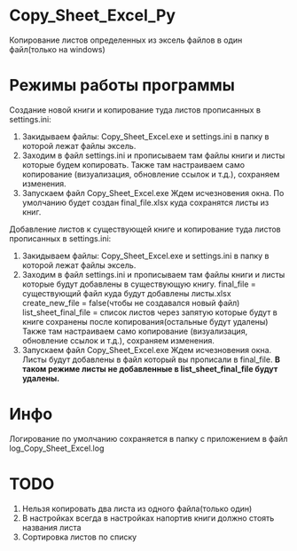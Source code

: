 # Copy_Sheet_Excel_Py

Копирование листов определенных из эксель файлов в один файл(только на windows)

# Режимы работы программы

Создание новой книги и копирование туда листов прописанных в settings.ini:

1. Закидываем файлы: Copy_Sheet_Excel.exe и settings.ini в папку в которой лежат файлы эксель.
2. Заходим в файл settings.ini и прописываем там файлы книги и листы которые будем копировать. Также там настраиваем
   само копирование (визуализация, обновление ссылок и т.д.), сохраняем изменения.
3. Запускаем файл Copy_Sheet_Excel.exe Ждем исчезновения окна. По умолчанию будет создан final_file.xlsx куда сохранятся
   листы из книг.

Добавление листов к существующей книге и копирование туда листов прописанных в settings.ini:

1. Закидываем файлы: Copy_Sheet_Excel.exe и settings.ini в папку в которой лежат файлы эксель.
2. Заходим в файл settings.ini и прописываем там файлы книги и листы которые будут добавлены в существующую книгу.
   final_file = существующий файл куда будут добавлены листы.xlsx create_new_file = false(чтобы не создавался новый
   файл)
   list_sheet_final_file = список листов через запятую которые будут в книге сохранены после копирования(остальные будут
   удалены)
   Также там настраиваем само копирование (визуализация, обновление ссылок и т.д.), сохраняем изменения.
3. Запускаем файл Copy_Sheet_Excel.exe Ждем исчезновения окна. Листы будут добавлены в файл который вы прописали в
   final_file. **В таком режиме листы не добавленные в list_sheet_final_file будут удалены.**

# Инфо

Логирование по умолчанию сохраняется в папку с приложением в файл log_Copy_Sheet_Excel.log

# TODO

1. Нельзя копировать два листа из одного файла(только один)
2. В настройках всегда в настройках напортив книги должно стоять названия листа
3. Сортировка листов по списку





